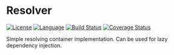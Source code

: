 # Resolver

[![License](https://img.shields.io/badge/license-MIT-ff69b4.svg)](https://github.com/kzlekk/Resolver/raw/master/LICENSE)
[![Language](https://img.shields.io/badge/swift-5.0-orange.svg)](https://swift.org/blog/swift-5-released/)
[![Build Status](https://travis-ci.com/kozlekek/Resolver.svg?branch=master)](https://travis-ci.com/kzlekk/Resolver)
[![Coverage Status](https://coveralls.io/repos/github/kzlekk/Resolver/badge.svg?branch=master)](https://coveralls.io/github/kzlekk/Resolver?branch=master)

Simple resolving container implementation. Can be used for lazy dependency injection.
